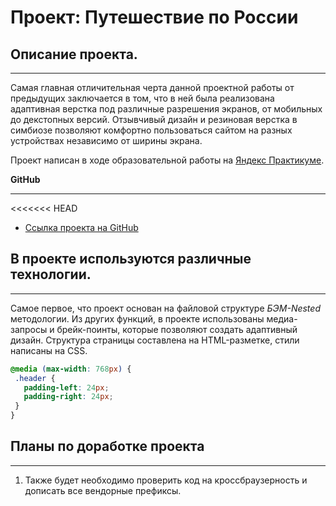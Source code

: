 # Проект: Путешествие по России

## Описание проекта.
------
Самая главная отличительная черта данной проектной работы от предыдущих заключается в том, что в ней была реализована адаптивная верстка под различные разрешения экранов, от мобильных до декстопных версий. Отзывчивый дизайн и резиновая верстка в симбиозе позволяют комфортно пользоваться сайтом на разных устройствах независимо от ширины экрана.

Проект написан в ходе образовательной работы на [Яндекс Практикуме](https://practicum.yandex.ru/).

**GitHub**

------
<<<<<<< HEAD
* [Ссылка проекта на GitHub](https://github.com/SolidHard1/russian-travel)
## В проекте используются различные технологии.
------
 Самое первое, что проект основан на файловой структуре *БЭМ-Nested* методологии. Из других функций, в проекте использованы медиа-запросы и брейк-поинты, которые позволяют создать адаптивный дизайн. Структура страницы составлена на HTML-разметке, стили написаны на CSS.

 ```css
@media (max-width: 768px) {
  .header {
    padding-left: 24px;
    padding-right: 24px;
  }
}
```
 ## Планы по доработке проекта
------
1. Также будет необходимо проверить код на кроссбраузерность и дописать все вендорные префиксы.
